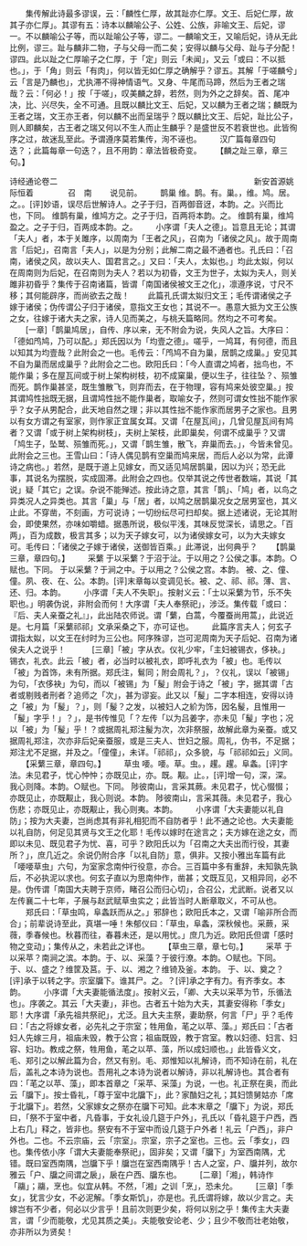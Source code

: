 <!-- { "loadSidebar": true } -->
　　集传解此诗最多谬误，云：「麟性仁厚，故其趾亦仁厚。文王、后妃仁厚，故其子亦仁厚」。其谬有五：诗本以麟喻公子、公姓、公族，非喻文王、后妃，谬一。不以麟喻公子等，而以趾喻公子等，谬二。一麟喻文王，又喻后妃，诗从无此比例，谬三。趾与麟非二物，子与父母一而二矣；安得以麟与父母、趾与子分配！谬四。此以趾之仁厚喻子之仁厚，于「定」则云「未闻」，又云「或曰：不以抵也。」，于「角」则云「有肉」，何以皆无如仁厚之确解乎？谬五。其解「于嗟麟兮」云「言是乃麟也」，尤执滞不得神情语气。又身、牛尾而马蹄，然后为王者之瑞哉？云：「何必！」按「于嗟」，叹美麟之辞，若然，则为外之之辞矣。首、尾冲决，比、兴尽失，全不可通。且既以麟比文王、后妃，又以麟为王者之瑞；麟既为王者之瑞，文王亦王者，何以麟不出而呈瑞乎？既以麟比文王、后妃，趾比公子，则人即麟矣，古王者之瑞又何以不生人而止生麟乎？是盛世反不若衰世也。此皆徇序之过，故迷乱至此。予谓遵序莫若集传，洵不诬也。
　　汉广篇每章四句迭？；此篇每章一句迭？，且不用韵：章法皆极奇变。
　　【麟之趾三章，章三句。】

诗经通论卷二
　　　　　　　　　　　　　　　　　　　　　　　　
新安首源姚际恒着
　　　　召　南
　　说见前。
　　鹊巢
维。鹊。有。巢。，维。鸠。居。之。。[评]妙语，误尽后世解诗人。之子于归，百两御音迓，本韵。之。兴而比也，下同。
维鹊有巢，维鸠方之。之子于归，百两将本韵。之。
维鹊有巢，维鸠盈之。之子于归，百两成本韵。之。
　　小序谓「夫人之德」。旨意且无论；其谓「夫人」者，本于关雎序，以周南为「王者之风」，召南为「诸侯之风」。故于周南言「后妃」，召南言「夫人」，以是为分别；此解二南之最不通者也。孔氏曰：「召南，诸侯之风，故以夫人、国君言之。」又曰：「夫人，太姒也。」均此太姒，何以在周南则为后妃，在召南则为夫人？若以为初昏，文王为世子，太姒为夫人，则关雎非初昏乎？集传于召南诸篇，皆谓「南国诸侯被文王之化」，凛遵序说，寸尺不移；其何能辟序，而尚欲去之哉！
　　此篇孔氏谓太姒归文王；毛传谓诸侯之子嫁于诸侯；伪传谓公子归于诸侯，意指文王女也；其说不一。愚意大抵为文王公族之女，往嫁于诸大夫之家，诗人见而美之，与桃夭篇略同。然均之不可考矣。
　　[一章]「鹊巢鸠居」，自传、序以来，无不附会为说，失风人之旨。大序曰：「德如鸤鸠，乃可以配。」郑氏因以为「均壹之德」。嗟乎，一鸠耳，有何德，而且以知其为均壹哉？此附会之一也。毛传云：「鸤鸠不自为巢，居鹊之成巢。」安见其不自为巢而居成巢乎？此附会之二也。欧阳氏曰：「今人直谓之鸠者，拙鸟也，不能作巢；多在屋瓦间或于树上架构树枝，初不成窠巢，便以生子，往往坠？、殒雏而死。鹊作巢甚坚，既生雏散飞，则弃而去，在于物理，容有鸠来处彼空巢。」按其谓鸠性拙既无据，且谓鸠性拙不能作巢者，取喻女子，然则可谓女性拙不能作家乎？女子从男配合，此天地自然之理；非以其性拙不能作家而居男子之家也。且男以有女方谓之有室家，则作家正宜属女耳。又谓「在屋瓦间」，几曾见屋瓦间有鸠者？又谓「或于树上架构树枝」，夫树上架枝，此即巢矣，何谓不成巢乎？又谓「鸠生子，坠鹫、殒雏而死。」，又谓「鹊生雏，散飞，弃巢而去。」，今皆未曾见。此附会之三也。王雪山曰：「诗人偶见鹊有空巢而鸠来居，而后人必以为常，此谭诗之病也。」若然，是既于道上见嫁女，而又适见鸠居鹊巢，因以为兴；恐无此事，其说名为摆脱，实成固滞。此附会之四也。仅举其说之传世者数端，其说「其说」疑「其它」之误。杂说不能殚述。按此诗之意，其言「鹊」、「鸠」者，以鸟之异类况人之异类也。其言「巢」与「居」者，以鸠之居鹊巢况女之居男室也，其义止此。不穿凿，不刻画，方可说诗；一切纷纭尽可扫却矣。据上述诸说，无论其附会，即使果然，亦味如嚼蜡。据愚所说，极似平浅，其味反觉深长，请思之。「百两」，百为成数，极言其多；以为天子嫁女可，以为诸侯嫁女可，以为大夫嫁女可。毛传曰：「诸侯之子嫁于诸侯，送御皆百乘。」此滞说，出何典乎？
　　【鹊巢三章，章四句。】
　　采蘩
于以采蘩？于沼于沚。于以用之？公侯之事。本韵。○赋也。下同。
于以采蘩？于涧之中。于以用之？公侯之宫。本韵。
被、之、僮、僮。夙、夜、在、公。本韵。[评]末章每以变调见长。被、之、祁、祁。薄、言、还、归。本韵。
　　小序谓「夫人不失职」。按射义云：「士以采蘩为节，乐不失职也。」明袭伪说，非附会而何！大序谓「夫人奉祭祀」，涉泛。集传载「或曰：『后、夫人亲蚕之礼』」，此出陆农师说。谓「蘩，白蒿，今覆蚕尚用蒿」，此说近是。七月篇「采蘩祁祁」文承采桑之下，亦可证也。
　　此篇序言夫人；何玄子谓指太姒，以文王在纣时为三公也。阿序殊谬，岂可泥周南为天子后妃、召南为诸侯夫人之说乎！
　　　[三章]「被」字从衣。仪礼少牢，「主妇被锡衣，侈袂。」锡衣，礼衣。此云「被」者，必当时以被礼衣，即呼礼衣为「被」也。毛传以「被」为首饰，未有所据。郑氏注，鬄同；附会周礼？」，？仪礼，误以「被锡」为句，「衣侈袂」为句，而以「被锡」为「髲」附会于诗之「被」字，据其谓「古者或剔贱者刑者？追师之「次」，甚为谬妄。此又以「髲」二字本相连，安得以诗之「被」为「髲」？」，则「髲？之发，以被妇人之紒为饰，因名髲，且惟用一「髲」字乎！」？」，是书传惟见「？左传「以为吕姜字，亦未见「髲」字也；况以「被」为「髲」乎！？或据周礼郑注髲为次，次非祭服，故解此章为亲蚕。或又据周礼郑注，次亦非后妃亲蚕服，或是三夫人、世妇之服。周礼，伪书，不足据；郑注尤不足据，并及之。「僮僮」，未详。「祁祁」，众多貌，与「祁祁如云」义同。
　　【采蘩三章，章四句。】
　　草虫
喓。喓。草。虫。，趯。趯。阜螽。[评]字法。未见君子，忧心忡忡；亦既见止，亦。既。觏。止。，[评]增一句，深，深。我心则降。本韵。○赋也。下同。
陟彼南山，言采其蕨。未见君子，忧心惙惙；亦既见止，亦既觏止，我心则说。本韵。
陟彼南山，言采其薇。未见君子，我心伤悲；亦既见止，亦既觏止，我心则夷。本韵。
　　小序谓「大夫妻能以礼自防」；按为大夫妻，岂尚虑其有非礼相犯而不自防者乎！此不通之论也。大夫妻能以礼自防，何足见其贤与文王之化耶！毛传以嫁时在途言之；夫方嫁在途之女，而即以未见、既见君子为忧、喜，可乎？欧阳氏以为「召南之大夫出而行役，其妻所？」，庶几近之。余说仍附合序「以礼自防」意，俱非。又按小雅出车篇有此「喓喓草虫」六句，为室家念南仲行役意，亦合。三百篇中多有重辞，未知孰先孰后，不必执泥以求也。何玄子直以为思南仲作，凿甚；文既互见，又相异同，必不是。伪传谓「南国大夫聘于京师，睹召公而归心切」，合召公，尤武断。说者又以左传襄二十七年，子展与赵武赋草虫实之；此皆当时人断章取义，不可从也。
　　郑氏曰：「草虫鸣，阜螽跃而从之。」邪辞也；欧阳氏本之，又谓「喻非所合而合」；前辈说诗至此，真堪一唾！朱郁仪曰：「草虫，阜螽，深秋候也。采蕨，采薇，季春候也。秋暮而往，春暮未还，是以用忧。」庶几为近。欧阳氏但谓「感时物之变动」；集传从之，未若此之详也。
　　【草虫三章，章七句。】
　　采苹
于以采苹？南涧之滨。本韵。于、以、采藻？于彼行潦。本韵。○赋也。下同。
于、以、盛之？维筐及莒。于、以、湘之？维锜及釜。本韵。
于、以、奠之？[评]承于以转之字。宗室牖下。谁其尸。之。？[评]承之字有力。有齐季女。本韵。
　　小序谓「大夫妻能循法度」。按射义云，「卿、大夫以采苹为节，乐循法也」。序袭之。其云「大夫妻」，非也。古者五十始为大夫，其妻安得称「季女」耶！大序谓「承先祖共祭祀」，尤泛。且大夫主祭，妻助祭，何言「尸」乎？毛传曰：「古之将嫁女者，必先礼之于宗室；牲用鱼，芼之以苹、藻。」郑氏曰：「古者妇人先嫁三月，祖庙未毁，教于公宫；祖庙既毁，教于宫室。教以妇德、妇言、妇容、妇功。教成之祭，牲用鱼，芼之以苹、藻，所以成妇顺也。」此皆昏义文，毛、郑引之以解此篇为合，然又有别。毛、郑惟知以礼解诗，而不知诗在前，礼在后，盖礼之本诗为说也。吾用礼之本诗为说者以解诗，非以礼解诗也。其合者有四：「芼之以苹、藻」，即本首章之「采苹、采藻」为说，一也。礼正祭在奥，而此云「牖下」。按士昏礼，「尊于室中北牖下」，此？家酳妇之礼；其妇馈舅姑亦「席于北牖下」。若然，父家嫁女之祭亦在牖下可知。此本末章之「牖下」为说，郑氏曰，「祭不于室中者，凡昏事，于女礼设几筵于户外」，孔氏以「昏礼筵于户西，西上右几」释之，皆非也。祭安有不于室中而设几筵于户外者！礼云「户西」，非户外也。二也。不云宗庙，云「宗室」。宗室，宗子之室也。三也。云「季女」，四也。集传依小序「谓大夫妻能奉祭祀」，固非矣；又谓「牖下」为室西南隅，尤错。既曰室西南隅，岂牖下乎！牖岂在室西南隅乎！古人之室，户、牖并列，故尔雅云「户、牖之间谓之扆」，扆在户西、牖东也。
　　[二章]「湘」，韩诗作「鬺」；鬺，烹也。似宜从韩。不然，「湘」之训「烹」，恐未允。
　　[三章]「季女」，犹言少女，不必泥解。「季女斯饥」，亦是也。孔氏谓将嫁，故以少言之。夫嫁岂有不少者，何必以少言乎！且前次则更少矣，将何以别之乎！集传主大夫妻言，谓「少而能敬，尤见其质之美」。夫能敬安论老、少；且少不敬而壮老始敬，亦非所以为贤矣！
